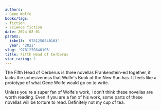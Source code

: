 ```yaml
---
authors:
- Gene Wolfe
books/tags:
- fiction
- science fiction
date: 2024-08-01
params:
  isbn13: '9781250840103'
  year: '2022'
slug: '9781250840103'
title: Fifth Head of Cerberus
star_rating: 2
---
```


The Fifth Head of Cerberus is three novellas Frankenstein-ed together, it lacks the cohesiveness that Wolfe's Book of the New Sun has. It feels like a prototype of what Gene Wolfe would go on to write.

<!--more-->

Unless you're a super fan of Wolfe's work, I don't think these novellas are worth reading. Even if you are a fan of his work, some parts of these novellas will be torture to read. Definitely not my cup of tea.